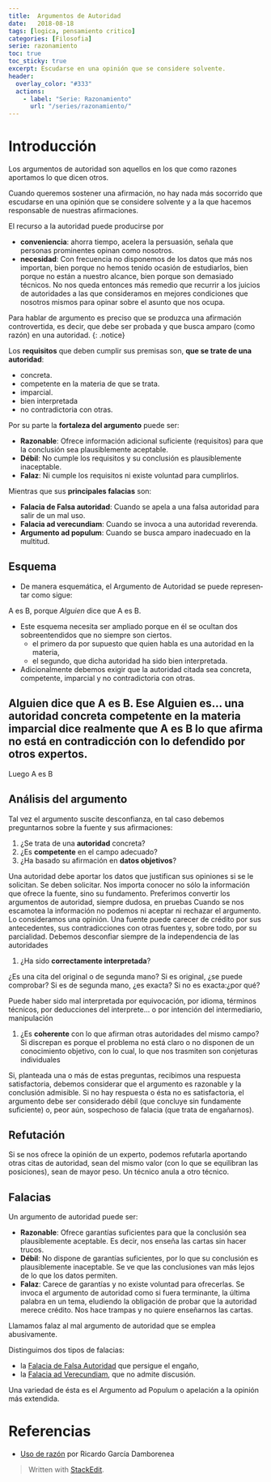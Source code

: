 ```yaml
---
title:  Argumentos de Autoridad
date:   2018-08-18
tags: [logica, pensamiento critico]
categories: [Filosofia]
serie: razonamiento
toc: true
toc_sticky: true
excerpt: Escudarse en una opinión que se considere solvente.
header:
  overlay_color: "#333"
  actions:
    - label: "Serie: Razonamiento"
      url: "/series/razonamiento/"
---
```

# Introducción
Los argumentos de autoridad son aquellos en los que como razones aportamos lo que dicen otros.

Cuando queremos sostener una afirmación, no hay nada más socorrido que escudarse en una opinión que se considere solvente y a la que hacemos responsable de nuestras afirmaciones.

El recurso a la autoridad puede producirse por
-   **conveniencia**: ahorra tiempo, acelera la persuasión, señala que personas prominentes opinan como nosotros.
-   **necesidad**: Con frecuencia no disponemos de los datos que más nos importan, bien porque no hemos tenido ocasión de estudiarlos, bien porque no están a nuestro alcance, bien porque son demasiado técnicos. No nos queda entonces más remedio que recurrir a los juicios de autoridades a las que consideramos en mejores condiciones que nosotros mismos para opinar sobre el asunto que nos ocupa.

Para hablar de argumento es preciso que se produzca una afirmación controvertida, es decir, que debe ser probada y que busca amparo (como razón) en una autoridad.
{: .notice}

Los  **requisitos**  que deben cumplir sus premisas son, **que se trate de una autoridad**:
 -   concreta.
-   competente en la materia de que se trata.
-   imparcial.
-   bien interpretada
-   no contradictoria con otras.

Por su parte la **fortaleza del argumento** puede ser:
-   **Razonable**: Ofrece información adicional suficiente (requisitos) para que la conclusión sea plausiblemente aceptable.
 -   **Débil**: No cumple los requisitos y su conclusión es plausiblemente inaceptable.
-   **Falaz**: Ni cumple los requisitos ni existe voluntad para cumplirlos.

Mientras que sus  **principales falacias**  son:
 -   **Falacia de Falsa autoridad**: Cuando se apela a una falsa autoridad para salir de un mal uso.
-   **Falacia ad verecundiam**: Cuando se invoca a una autoridad reverenda.
-   **Argumento ad populum**: Cuando se busca amparo inadecuado en la multitud.




## Esquema

-   De manera esquemática, el Argumento de Autoridad se puede represen­tar como sigue:

A es B, porque _Alguien_ dice que A es B.

-   Este esquema necesita ser ampliado porque en él se ocultan dos sobreentendidos que no siempre son ciertos.
    -   el primero da por supuesto que quien habla es una autoridad en la materia,
    -   el segundo, que dicha autoridad ha sido bien interpretada.
-   Adicionalmente debemos exigir que la autoridad citada sea concreta, competente, imparcial y no contradictoria con otras.

Alguien dice que A es B.
Ese Alguien es...
 una autoridad concreta
 competente en la materia
 imparcial
 dice realmente que A es B
 lo que afirma no está en contradicción con lo defendido por otros expertos.
--------------------------------------------------------------------------
Luego A es B

## Análisis del argumento

Tal vez el argumento suscite desconfianza, en tal caso debemos preguntarnos sobre la fuente y sus afirmaciones:

1.  ¿Se trata de una  **autoridad**  concreta?
2.  ¿Es  **competente**  en el campo adecuado?
3.  ¿Ha basado su afirmación en  **datos objetivos**?

Una autoridad debe aportar los datos que justifican sus opiniones si se le solicitan. Se deben solicitar. Nos importa conocer no sólo la información que ofrece la fuente, sino su fundamento. Preferimos convertir los argumentos de autoridad, siempre dudosa, en pruebas
Cuando se nos escamotea la información no podemos ni aceptar ni rechazar el argumento. Lo consideramos una opinión.
Una fuente puede carecer de crédito por sus antecedentes, sus contradicciones con otras fuentes y, sobre todo, por su parcialidad.
Debemos desconfiar siempre de la independencia de las autoridades

1.  ¿Ha sido  **correctamente interpretada**?

¿Es una cita del original o de segunda mano?
 Si es original, ¿se puede comprobar?
 Si es de segunda mano, ¿es exacta?
 Si no es exacta:¿por qué? 

Puede haber sido mal interpretada por equivocación, por idioma, términos técnicos, por deducciones del interprete...
o por intención del intermediario, manipulación

1.  ¿Es  **coherente**  con lo que afirman otras autoridades del mismo campo? Si discrepan es porque el problema no está claro o no disponen de un conocimiento objetivo, con lo cual, lo que nos trasmiten son conjeturas individuales

Si, planteada una o más de estas preguntas, recibimos una respuesta satisfactoria, debemos considerar que el argumento es razonable y la conclusión admisible. Si no hay respuesta o ésta no es satisfactoria, el argumento debe ser considerado débil (que concluye sin fundamente suficiente) o, peor aún, sospechoso de falacia (que trata de engañarnos).

## Refutación

Si se nos ofrece la opinión de un experto, podemos refutarla aportando otras citas de autoridad, sean del mismo valor (con lo que se equilibran las posiciones), sean de mayor peso. Un técnico anula a otro técnico.

## Falacias

Un argumento de autoridad puede ser:

-   **Razonable**: Ofrece garantías suficientes para que la conclusión sea plausiblemente aceptable. Es decir, nos enseña las cartas sin hacer trucos.
-   **Débil**: No dispone de garantías suficientes, por lo que su conclusión es plausiblemente inaceptable. Se ve que las conclusiones van más lejos de lo que los datos permiten.
-   **Falaz**: Carece de garantías y no existe voluntad para ofrecerlas. Se invoca el argumento de autoridad como si fuera ter­minante, la última palabra en un tema, eludiendo la obligación de probar que la autoridad merece crédito. Nos hace trampas y no quiere enseñarnos las cartas.

Llamamos falaz al mal argumento de autoridad que se emplea abusivamente.

Distinguimos dos tipos de falacias:

-   la  [Falacia de Falsa Autoridad](http://tovarlogic.shoutwiki.com/w/index.php?title=Falacias/Falsa_autoridad&action=edit&redlink=1 "Falacias/Falsa autoridad (la página no existe)")  que persigue el engaño,
-   la  [Falacia ad Verecundiam](http://tovarlogic.shoutwiki.com/w/index.php?title=Falacias/Ad_verecundiam&action=edit&redlink=1 "Falacias/Ad verecundiam (la página no existe)"), que no admite discusión.

Una variedad de ésta es el Argumento ad Populum o apelación a la opinión más extendida.

# Referencias
- [Uso de razón](http://www.usoderazon.com) por Ricardo García Damborenea

> Written with [StackEdit](https://stackedit.io/).
<!--stackedit_data:
eyJoaXN0b3J5IjpbLTE1ODcxMDgwNTFdfQ==
-->